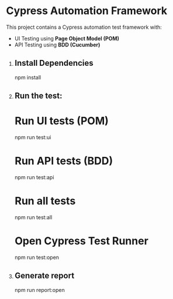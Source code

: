 # Cypress Automation Framework

This project contains a Cypress automation test framework with:

- UI Testing using **Page Object Model (POM)**
- API Testing using **BDD (Cucumber)**


1. Install Dependencies
   -----------------------------------
    npm install

3. Run the test:
   -----------------------------------------
    # Run UI tests (POM)
    npm run test:ui
    
    # Run API tests (BDD)
    npm run test:api
    
    # Run all tests
    npm run test:all
    
    # Open Cypress Test Runner
    npm run test:open

5. Generate report
   ----------------------------------- 
   npm run report:open
